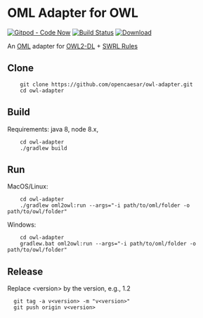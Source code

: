 # OML Adapter for OWL

[![Gitpod - Code Now](https://img.shields.io/badge/Gitpod-code%20now-blue.svg?longCache=true)](https://gitpod.io#https://github.com/opencaesar/owl-adapter)
[![Build Status](https://travis-ci.org/opencaesar/owl-adapter.svg?branch=master)](https://travis-ci.org/opencaesar/owl-adapter)
[ ![Download](https://api.bintray.com/packages/opencaesar/owl-adapter/oml2owl/images/download.svg) ](https://bintray.com/opencaesar/owl-adapter/oml2owl/_latestVersion)

An [OML](https://github.com/opencaesar/oml) adapter for [OWL2-DL](https://www.w3.org/TR/owl2-syntax/) + [SWRL Rules](https://www.w3.org/Submission/SWRL/)

## Clone
```
    git clone https://github.com/opencaesar/owl-adapter.git
    cd owl-adapter
```
      
## Build
Requirements: java 8, node 8.x, 
```
    cd owl-adapter
    ./gradlew build
```

## Run

MacOS/Linux:
```
    cd owl-adapter
    ./gradlew oml2owl:run --args="-i path/to/oml/folder -o path/to/owl/folder"
```
Windows:
```
    cd owl-adapter
    gradlew.bat oml2owl:run --args="-i path/to/oml/folder -o path/to/owl/folder"
```

## Release

Replace \<version\> by the version, e.g., 1.2
```
  git tag -a v<version> -m "v<version>"
  git push origin v<version>
```